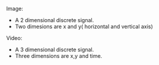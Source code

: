 Image: 
* A 2 dimensional discrete signal.
* Two dimesions are x and y( horizontal and vertical axis)

Video:
* A 3 dimensional discrete signal.
* Three dimensions are x,y and time.
